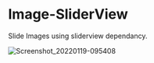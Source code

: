 # Image-SliderView
Slide Images using sliderview dependancy.

![Screenshot_20220119-095408](https://user-images.githubusercontent.com/42431637/150064825-56fe3ceb-2cfc-4a63-9327-ec633a62fcaa.png)
